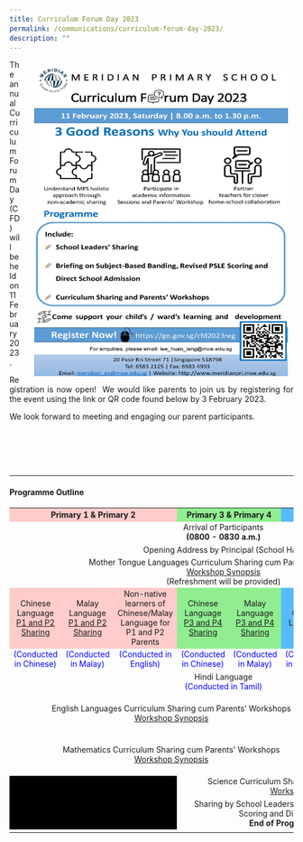 ```yaml
---
title: Curriculum Forum Day 2023
permalink: /communications/curriculum-forum-day-2023/
description: ""
---
```

<img src="/images/Communication/CFD%202023/Curriculum%20Forum%20Day%202023%20Poster.jpg" style="width:450px;height:550px;float:right; padding: 10px 10px 15px 25px;">

<p align = "justify">The annual Curriculum Forum Day (CFD) will be held on 11 February 2023.</p>

<p align = "justify">Registration is now open!  We would like parents to join us by registering for the event using the link or QR code found below by 3 February 2023. </p>

<p align = "justify">We look forward to meeting and engaging our parent participants.</p>
<br>
<br>
<br>
<br>
<hr>

#### Programme Outline

<table style="width: 100%"> 
<tr> 
	<th colspan="3" style="text-align:center;background-color:#FFCCCB;">Primary 1 & Primary 2</th> 
	<th colspan="2" style="text-align:center;background-color:#90EE90;">Primary 3 & Primary 4</th> 
	<th colspan="3" style="text-align:center;background-color:#55BBFD;">Primary 5 & Primary 6</th> 
	</tr> 
	<tr>
		<td colspan="8" style="text-align:center" >Arrival of Participants <br><b>(0800 - 0830 a.m.)</b></td>
	</tr>
	<tr>
		<td colspan="8" style="text-align:center" >Opening Address by Principal (School Hall)</td>
	</tr>
	<tr>
		<td colspan="8" style="text-align:center" >Mother Tongue Languages Curriculum Sharing cum Parents' Workshops<br><a href = "/files/Communications/CFD%202023/MTL/Synopsis%20for%20MTL%20Workshop%20CFD%202023_Updated_31%20Jan%202023.pdf" target="_blank">Workshop Synopsis</a> <br>(Refreshment will be provided)</td>
	</tr>
	<tr>
  <td style="text-align:center;vertical-align: middle;background-color:#FFCCCB;">Chinese Language<br><a href = "/files/Communications/CFD%202023/MTL/CL/2023%20CFD%20P1P2%20CL%20Sharing.pdf">P1 and P2 Sharing</a></td>
  <td style="text-align:center;vertical-align: middle;background-color:#FFCCCB;">Malay Language<br><a href = "/files/Communications/CFD%202023/MTL/ML/2023_CFD_P1P2_ML_Sharing.pdf">P1 and P2 Sharing</a></td>
  <td style="text-align:center;background-color:#FFCCCB;">Non-native learners of<br>Chinese/Malay Language for P1 and P2 Parents</td>
		<td style="text-align:center;vertical-align: middle;background-color:#90EE90;">Chinese Language<br><a href = "/files/Communications/CFD%202023/MTL/CL/2023_CFD_P3P4_CL_Sharing.pdf">P3 and P4 Sharing</a></td>
		<td style="text-align:center;vertical-align: middle;background-color:#90EE90;">Malay Language<br><a href = "/files/Communications/CFD%202023/MTL/ML/2023_CFD_P3P4_ML_Sharing.pdf" >P3 and P4 Sharing</a></td>
		<td style="text-align:center;vertical-align: middle;background-color:#55BBFD;">Chinese Language</td>
		<td style="text-align:center;vertical-align: middle;background-color:#55BBFD;">Malay Language</td>
		<td style="text-align:center;vertical-align: middle;background-color:#55BBFD;">Tamil Language</td>
 </tr>
	<tr>
  <td style="color:Blue;text-align:center;font-size: 14px;">(Conducted in Chinese)</td>
    <td style="color:Blue;text-align:center;font-size: 14px">(Conducted in Malay)</td>
   <td style="color:Blue;text-align:center;font-size: 14px">(Conducted in English)</td>
		<td style="color:Blue;text-align:center;font-size: 14px">(Conducted in Chinese)</td>
		<td style="color:Blue;text-align:center;font-size: 14px">(Conducted in Malay)</td>
		<td style="color:Blue;text-align:center;font-size: 14px">(Conducted in Chinese)</td>
		<td style="color:Blue;text-align:center;font-size: 14px">(Conducted in Malay)</td>
		<td style="color:Blue;text-align:center;font-size: 14px">(Conducted in Tamil)</td>
 </tr>
	<tr>
		<td colspan="8" style="text-align:center" >Hindi Language <br><span style="color:Blue;font-size: 14px">(Conducted in Tamil)</span></td>
	</tr>
		<tr>
		<td colspan="6" style="text-align:center" >English Languages Curriculum Sharing cum Parents' Workshops<br><a href = "/files/Communications/CFD%202023/EL/EL_Synopsis.pdf" target="_blank">Workshop Synopsis</a><br></td>
			<td colspan="3" style="text-align:center" >Mathematics Curriculum Sharing cum Parents' Workshops<br><a href = "/files/Communications/CFD%202023/Math/Synopsis_Math_Updated.pdf" target="_blank">Workshop Synopsis</a><br></td>
	</tr>
	<tr>
		<td colspan="6" style="text-align:center" >Mathematics Curriculum Sharing cum Parents' Workshops<br><a href ="/files/Communications/CFD%202023/Math/Synopsis_Math_Updated.pdf" target="_blank">Workshop Synopsis</a><br></td>
		<td colspan="3" style="text-align:center" >English Languages Curriculum Sharing cum Parents' Workshops<br><a href ="/files/Communications/CFD%202023/EL/EL_Synopsis.pdf" target="_blank">Workshop Synopsis</a><br></td>
	</tr>
	<tr>
		<td colspan="3" style="text-align:center;background-color:Black;" ></td>
		<td colspan="5" style="text-align:center" >Science Curriculum Sharing cum Parents' Workshops <br><a href ="/files/Communications/CFD%202023/Science/Science_Synopsis.pdf" target="_blank">Workshop Synopsis</a><br></td>
	</tr>
	<tr>
		<td colspan="3" style="text-align:center;background-color:Black;" ></td>
		<td colspan="5" style="text-align:center" >Sharing by School Leaders on Subject-Based Banding, PSLE Scoring and Direct school Admission <br><b>End of Programme (1.30 p.m.)</b></td>
	</tr>
	<tr>
		<td></td>
	</tr>
</table>